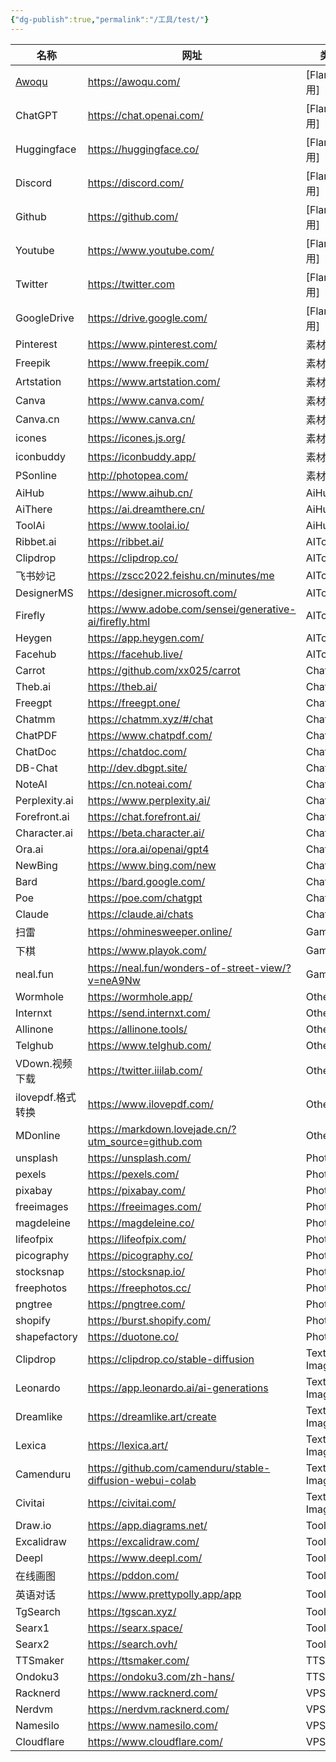 ```yaml
---
{"dg-publish":true,"permalink":"/工具/test/"}
---
```


| 名称              | 网址                                                      | 类型          | 图标                        |
| ----------------- | --------------------------------------------------------- | ------------- | --------------------------- |
| [Awoqu](https://awoqu.com/)             | https://awoqu.com/                                        | [Flare 应用]  | bookmarkBoxMultipleOutline  |
| ChatGPT           | https://chat.openai.com/                                  | [Flare 应用]  | chat                        |
| Huggingface       | https://huggingface.co/                                   | [Flare 应用]  | babyFaceOutline             |
| Discord           | https://discord.com/                                      | [Flare 应用]  | discord                     |
| Github            | https://github.com/                                       | [Flare 应用]  | github                      |
| Youtube           | https://www.youtube.com/                                  | [Flare 应用]  | youtube                     |
| Twitter           | https://twitter.com                                       | [Flare 应用]  | twitter                     |
| GoogleDrive       | https://drive.google.com/                                 | [Flare 应用]  | googleDrive                 |
| Pinterest         | https://www.pinterest.com/                                | 素材/制作     | checkDecagram               |
| Freepik           | https://www.freepik.com/                                  | 素材/制作     | cookieOutline               |
| Artstation        | https://www.artstation.com/                               | 素材/制作     | eraser                      |
| Canva             | https://www.canva.com/                                    | 素材/制作     | mastodon                    |
| Canva.cn          | https://www.canva.cn/                                     | 素材/制作     | alphaACircleOutline         |
| icones            | https://icones.js.org/                                    | 素材/制作     | flask                       |
| iconbuddy         | https://iconbuddy.app/                                    | 素材/制作     | flask                       |
| PSonline          | http://photopea.com/                                      | 素材/制作     | drawingBox                  |
| AiHub             | https://www.aihub.cn/                                     | AiHub         | sitemapOutline              |
| AiThere           | https://ai.dreamthere.cn/                                 | AiHub         | sitemapOutline              |
| ToolAi            | https://www.toolai.io/                                    | AiHub         | sitemapOutline              |
| Ribbet.ai         | https://ribbet.ai/                                        | AITool        | sofaOutline                 |
| Clipdrop          | https://clipdrop.co/                                      | AITool        | BowArrow                    |
| 飞书妙记          | https://zscc2022.feishu.cn/minutes/me                     | AITool        | messageCog                  |
| DesignerMS        | https://designer.microsoft.com/                           | AITool        | alphaRCircleOutline         |
| Firefly           | https://www.adobe.com/sensei/generative-ai/firefly.html   | AITool        | cityVariantOutline          |
| Heygen            | https://app.heygen.com/                                   | AITool        | cameraOutline               |
| Facehub           | https://facehub.live/                                     | AITool        | faceManShimmerOutline       |
| Carrot            | https://github.com/xx025/carrot                           | ChatGPT       | alphaECircleOutline         |
| Theb.ai           | https://theb.ai/                                          | ChatGPT       | chatProcessingOutline       |
| Freegpt           | https://freegpt.one/                                      | ChatGPT       | chatProcessingOutline       |
| Chatmm            | https://chatmm.xyz/#/chat                                 | ChatGPT       | chatProcessingOutline       |
| ChatPDF           | https://www.chatpdf.com/                                  | ChatGPT       | chatPlus                    |
| ChatDoc           | https://chatdoc.com/                                      | ChatGPT       | chatPlus                    |
| DB-Chat           | http://dev.dbgpt.site/                                    | ChatGPT       | chatPlus                    |
| NoteAI            | https://cn.noteai.com/                                    | ChatGPT       | searchWeb                   |
| Perplexity.ai     | https://www.perplexity.ai/                                | ChatGPT+      | chatPlus                    |
| Forefront.ai      | https://chat.forefront.ai/                                | ChatGPT+      | chatPlus                    |
| Character.ai      | https://beta.character.ai/                                | ChatGPT+      | chatPlus                    |
| Ora.ai            | https://ora.ai/openai/gpt4                                | ChatGPT+      | chatPlus                    |
| NewBing           | https://www.bing.com/new                                  | ChatGPT+      | chatPlus                    |
| Bard              | https://bard.google.com/                                  | ChatGPT+      | google                      |
| Poe               | https://poe.com/chatgpt                                   | ChatGPT+      | chatProcessingOutline       |
| Claude            | https://claude.ai/chats                                   | ChatGPT+      | chatProcessingOutline       |
| 扫雷              | https://ohminesweeper.online/                             | Game          | gamepadOutline              |
| 下棋              | https://www.playok.com/                                   | Game          | gamepadOutline              |
| neal.fun          | https://neal.fun/wonders-of-street-view/?v=neA9Nw         | Game          | gamepadOutline              |
| Wormhole          | https://wormhole.app/                                     | Other         | musicCircleOutline          |
| Internxt          | https://send.internxt.com/                                | Other         | Incognito                   |
| Allinone          | https://allinone.tools/                                   | Other         | tools                       |
| Telghub           | https://www.telghub.com/                                  | Other         | tabSearch                   |
| VDown.视频下载    | https://twitter.iiilab.com/                               | Other         | viewCarouselOutline         |
| ilovepdf.格式转换 | https://www.ilovepdf.com/                                 | Other         | tools                       |
| MDonline          | https://markdown.lovejade.cn/?utm_source=github.com       | Other         | languageMarkdown            |
| unsplash          | https://unsplash.com/                                     | Photos        | checkDecagram               |
| pexels            | https://pexels.com/                                       | Photos        | checkDecagram               |
| pixabay           | https://pixabay.com/                                      | Photos        | checkDecagram               |
| freeimages        | https://freeimages.com/                                   | Photos        | checkDecagram               |
| magdeleine        | https://magdeleine.co/                                    | Photos        | checkDecagram               |
| lifeofpix         | https://lifeofpix.com/                                    | Photos        | checkDecagram               |
| picography        | https://picography.co/                                    | Photos        | checkDecagram               |
| stocksnap         | https://stocksnap.io/                                     | Photos        | checkDecagram               |
| freephotos        | https://freephotos.cc/                                    | Photos        | checkDecagram               |
| pngtree           | https://pngtree.com/                                      | Photos        | checkDecagram               |
| shopify           | https://burst.shopify.com/                                | Photos        | checkDecagram               |
| shapefactory      | https://duotone.co/                                       | Photos        | checkDecagram               |
| Clipdrop          | https://clipdrop.co/stable-diffusion                      | Text-to-Image | cameraMeteringPartial       |
| Leonardo          | https://app.leonardo.ai/ai-generations                    | Text-to-Image | foodCroissant               |
| Dreamlike         | https://dreamlike.art/create                              | Text-to-Image | KeyboardOutline             |
| Lexica            | https://lexica.art/                                       | Text-to-Image | alphaFCircleOutline         |
| Camenduru         | https://github.com/camenduru/stable-diffusion-webui-colab | Text-to-Image | drawPen                     |
| Civitai           | https://civitai.com/                                      | Text-to-Image | drawPen                     |
| Draw.io           | https://app.diagrams.net/                                 | Tools         | drawPen                     |
| Excalidraw        | https://excalidraw.com/                                   | Tools         | drawPen                     |
| Deepl             | https://www.deepl.com/                                    | Tools         | googleTranslate             |
| 在线画图          | https://pddon.com/                                        | Tools         | drawingBox                  |
| 英语对话          | https://www.prettypolly.app/app                           | Tools         | accountMultiple             |
| TgSearch          | https://tgscan.xyz/                                       | Tools         | searchWeb                   |
| Searx1            | https://searx.space/                                      | Tools         | searchWeb                   |
| Searx2            | https://search.ovh/                                       | Tools         | searchWeb                   |
| TTSmaker          | https://ttsmaker.com/                                     | TTS           | microphone                  |
| Ondoku3           | https://ondoku3.com/zh-hans/                              | TTS           | microphone                  |
| Racknerd          | https://www.racknerd.com/                                 | VPS           | serverNetwork               |
| Nerdvm            | https://nerdvm.racknerd.com/                              | VPS           | monitorEye                  |
| Namesilo          | https://www.namesilo.com/                                 | VPS           | checkUnderlineCircleOutline |
| Cloudflare        | https://www.cloudflare.com/                               | VPS           | cloudPrintOutline           |
